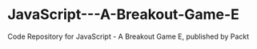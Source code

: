 # JavaScript---A-Breakout-Game-E
Code Repository for JavaScript - A Breakout Game E, published by Packt

